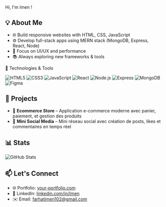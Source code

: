  Hi, I'm Imen !

## 💡 About Me
- 🌐 Build responsive websites with HTML, CSS, JavaScript
- ⚙️ Develop full-stack apps using MERN stack (MongoDB, Express, React, Node)
- 🎨 Focus on UI/UX and performance
- 📚 Always exploring new frameworks & tools


🔧 Technologies & Tools

![HTML5](https://img.shields.io/badge/-HTML5-E34F26?logo=html5&logoColor=white)
![CSS3](https://img.shields.io/badge/-CSS3-1572B6?logo=css3&logoColor=white)
![JavaScript](https://img.shields.io/badge/-JavaScript-F7DF1E?logo=javascript&logoColor=black)
![React](https://img.shields.io/badge/-React-61DAFB?logo=react&logoColor=black)
![Node.js](https://img.shields.io/badge/-Node.js-339933?logo=node.js&logoColor=white)
![Express](https://img.shields.io/badge/-Express-000000?logo=express&logoColor=white)
![MongoDB](https://img.shields.io/badge/-MongoDB-47A248?logo=mongodb)
![Figma](https://img.shields.io/badge/-Figma-F24E1E?logo=figma&logoColor=white)


## 🚀 Projects

- 🛒 **Ecommerce Store** – Application e-commerce moderne avec panier, paiement, et gestion des produits
- 💬 **Mini Social Media** – Mini réseau social avec création de posts, likes et commentaires en temps réel

## 📊 Stats
![GitHub Stats](https://github-readme-stats.vercel.app/api?username=imen994&show_icons=true&theme=github_dark)


## 📫 Let's Connect

- 🌐 Portfolio: [your-portfolio.com](https://your-portfolio.com)
- 💼 LinkedIn: [linkedin.com/in/Imen](https://www.linkedin.com/in/imen-farhat-5b31b336b/)
- ✉️ Email: farhatimen102@gmail.com

